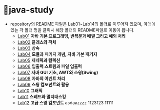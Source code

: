 # 📕java-study 
* repository의 README 파일은 Lab01~Lab14의 폴더로 이루어져 있으며, 아래에 있는 각 폴더 명을 클릭시 해당 폴더의 README파일로 이동이 됩니다.
  * [Lab01](./Lab01/Lab01_README.md) **자바 기본 프로그래밍, 반복문과 배열 그리고 예외 처리**
  * [Lab02](./Lab02/Lab02_README.md) **클래스와 객체**
  * [Lab03](./Lab03/Lab03_README.md) **상속**
  * [Lab04](./Lab04/Lab04_README.md) **모듈과 패키지 개념, 자바 기본 패키지**
  * [Lab05](./Lab05/Lab05_README.md) **제네릭과 컬렉션**
  * [Lab06](./Lab06/Lab06_README.md) **입출력 스트림과 파일 입출력**
  * [Lab07](./Lab07/Lab07_README.md) **자바 GUI 기초, AWT와 스윙(Swing)**
  * [Lab08](./Lab08/Lab08_README.md) **자바의 이벤트 처리**
  * [Lab09](./Lab09/Lab09_README.md) **스윙 컴포넌트와 활용**
  * [Lab10](./Lab10/Lab10_README.md) **그래픽**
  * [Lab11](./Lab11/Lab11_README.md) **스레드와 멀티태스킹**
  * [Lab12](./Lab12/Lab12_README.md) **고급 스윙 컴포넌트**
asdaazzzz
1123123
11111